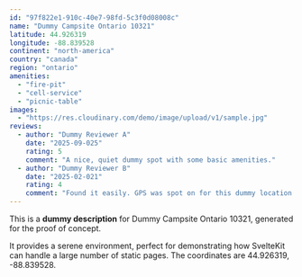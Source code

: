 ```yaml
---
id: "97f822e1-910c-40e7-98fd-5c3f0d08008c"
name: "Dummy Campsite Ontario 10321"
latitude: 44.926319
longitude: -88.839528
continent: "north-america"
country: "canada"
region: "ontario"
amenities:
  - "fire-pit"
  - "cell-service"
  - "picnic-table"
images:
  - "https://res.cloudinary.com/demo/image/upload/v1/sample.jpg"
reviews:
  - author: "Dummy Reviewer A"
    date: "2025-09-025"
    rating: 5
    comment: "A nice, quiet dummy spot with some basic amenities."
  - author: "Dummy Reviewer B"
    date: "2025-02-021"
    rating: 4
    comment: "Found it easily. GPS was spot on for this dummy location."
---
```


This is a **dummy description** for Dummy Campsite Ontario 10321, generated for the proof of concept.

It provides a serene environment, perfect for demonstrating how SvelteKit can handle a large number of static pages. The coordinates are 44.926319, -88.839528.
